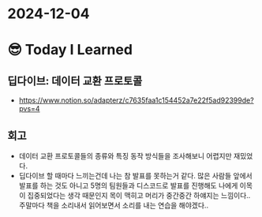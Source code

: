 # 2024-12-04

# :sunglasses: Today I Learned

## 딥다이브: 데이터 교환 프로토콜
- https://www.notion.so/adapterz/c7635faa1c154452a7e22f5ad92399de?pvs=4

## 회고
- 데이터 교환 프로토콜들의 종류와 특징 동작 방식들을 조사해보니 어렵지만 재밌었다.
- 딥다이브 할 때마다 느끼는건데 나는 참 발표를 못하는거 같다.
  많은 사람들 앞에서 발표를 하는 것도 아니고 5명의 팀원들과 디스코드로 발표를 진행해도 나에게 이목이 집중되었다는 생각 때문인지
  목이 맥히고 머리가 중간중간 하얘지는 느낌이다..
  주말마다 책을 소리내서 읽어보면서 소리를 내는 연습을 해야겠다..
